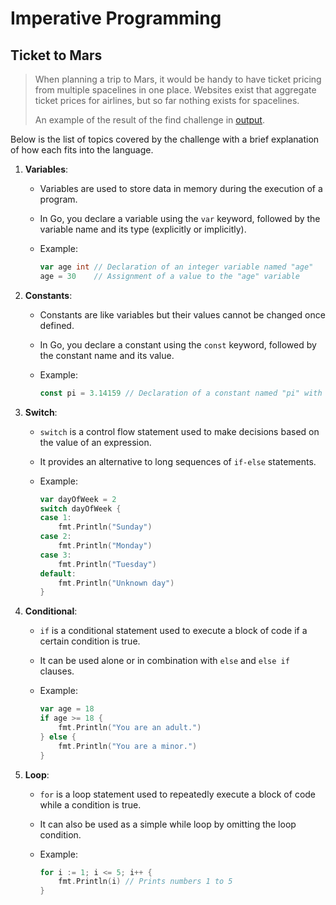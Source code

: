 # Imperative Programming

## Ticket to Mars

> When planning a trip to Mars, it would be handy to have ticket pricing from multiple spacelines in one place. Websites exist that aggregate ticket prices for airlines, but so far nothing exists for spacelines.
>
> An example of the result of the find challenge in [output](./output.txt).

Below is the list of topics covered by the challenge with a brief explanation of how each fits into the language.

1. **Variables**:

   - Variables are used to store data in memory during the execution of a program.
   - In Go, you declare a variable using the `var` keyword, followed by the variable name and its type (explicitly or implicitly).
   - Example:

     ```go
     var age int // Declaration of an integer variable named "age"
     age = 30    // Assignment of a value to the "age" variable
     ```

2. **Constants**:

   - Constants are like variables but their values cannot be changed once defined.
   - In Go, you declare a constant using the `const` keyword, followed by the constant name and its value.
   - Example:

     ```go
     const pi = 3.14159 // Declaration of a constant named "pi" with a value of 3.14159
     ```

3. **Switch**:

   - `switch` is a control flow statement used to make decisions based on the value of an expression.
   - It provides an alternative to long sequences of `if-else` statements.
   - Example:

     ```go
     var dayOfWeek = 2
     switch dayOfWeek {
     case 1:
         fmt.Println("Sunday")
     case 2:
         fmt.Println("Monday")
     case 3:
         fmt.Println("Tuesday")
     default:
         fmt.Println("Unknown day")
     }
     ```

4. **Conditional**:

   - `if` is a conditional statement used to execute a block of code if a certain condition is true.
   - It can be used alone or in combination with `else` and `else if` clauses.
   - Example:

     ```go
     var age = 18
     if age >= 18 {
         fmt.Println("You are an adult.")
     } else {
         fmt.Println("You are a minor.")
     }
     ```

5. **Loop**:

   - `for` is a loop statement used to repeatedly execute a block of code while a condition is true.
   - It can also be used as a simple while loop by omitting the loop condition.
   - Example:

     ```go
     for i := 1; i <= 5; i++ {
         fmt.Println(i) // Prints numbers 1 to 5
     }
     ```
